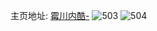 主页地址: [霉川内酷-](https://weibo.com/u/3508629730) 
![503](https://wx4.sinaimg.cn/mw2000/d12170e2gy1fp82c6sc40j20zk0qotdu.jpg) 
![504](https://wx4.sinaimg.cn/mw2000/d12170e2gy1fp82c5h9xrj20qo0zkjyf.jpg) 
